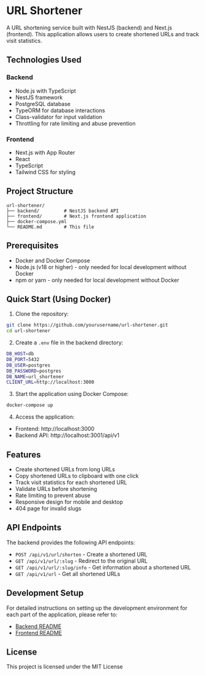 # URL Shortener

A URL shortening service built with NestJS (backend) and Next.js (frontend). This application allows users to create shortened URLs and track visit statistics.

## Technologies Used

### Backend

- Node.js with TypeScript
- NestJS framework
- PostgreSQL database
- TypeORM for database interactions
- Class-validator for input validation
- Throttling for rate limiting and abuse prevention

### Frontend

- Next.js with App Router
- React
- TypeScript
- Tailwind CSS for styling

## Project Structure

```text
url-shortener/
├── backend/         # NestJS backend API
├── frontend/        # Next.js frontend application
├── docker-compose.yml
└── README.md        # This file
```

## Prerequisites

- Docker and Docker Compose
- Node.js (v18 or higher) - only needed for local development without Docker
- npm or yarn - only needed for local development without Docker

## Quick Start (Using Docker)

1. Clone the repository:

```bash
git clone https://github.com/yourusername/url-shortener.git
cd url-shortener
```

2. Create a `.env` file in the backend directory:

```bash
DB_HOST=db
DB_PORT=5432
DB_USER=postgres
DB_PASSWORD=postgres
DB_NAME=url_shortener
CLIENT_URL=http://localhost:3000
```

3. Start the application using Docker Compose:

```bash
docker-compose up
```

4. Access the application:

- Frontend: http://localhost:3000
- Backend API: http://localhost:3001/api/v1

## Features

- Create shortened URLs from long URLs
- Copy shortened URLs to clipboard with one click
- Track visit statistics for each shortened URL
- Validate URLs before shortening
- Rate limiting to prevent abuse
- Responsive design for mobile and desktop
- 404 page for invalid slugs

## API Endpoints

The backend provides the following API endpoints:

- `POST /api/v1/url/shorten` - Create a shortened URL
- `GET /api/v1/url/:slug` - Redirect to the original URL
- `GET /api/v1/url/:slug/info` - Get information about a shortened URL
- `GET /api/v1/url` - Get all shortened URLs

## Development Setup

For detailed instructions on setting up the development environment for each part of the application, please refer to:

- [Backend README]()
- [Frontend README]()

## License

This project is licensed under the MIT License
